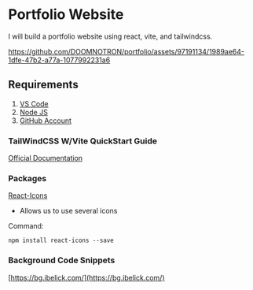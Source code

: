# Portfolio Website

I will build a portfolio website using react, vite, and tailwindcss.

https://github.com/DOOMNOTRON/portfolio/assets/97191134/1989ae64-1dfe-47b2-a77a-1077992231a6

## Requirements
1. [VS Code](https://code.visualstudio.com/)
2. [Node JS](https://nodejs.org/en)
3. [GitHub Account](https://www.google.com/aclk?sa=l&ai=DChcSEwjQwr2s-siGAxVoFK0GHTr5AnsYABAAGgJwdg&ase=2&gclid=CjwKCAjw34qzBhBmEiwAOUQcF8807LeWK9XjEiSX_Ikiy-t9Mwyusn2JzeXN5P7oKgpEQFQJq3BF8hoCwSEQAvD_BwE&ei=8rRiZpueMou-0PEPkfmagAI&sig=AOD64_2-8U4GsKOs7gAmbMsa3Yqu9OOh4w&q&sqi=2&nis=4&adurl&ved=2ahUKEwib37is-siGAxULHzQIHZG8BiAQ0Qx6BAgIEAE)

### TailWindCSS W/Vite QuickStart Guide
[Official Documentation](https://tailwindcss.com/docs/guides/vite)

### Packages
[React-Icons](https://react-icons.github.io/react-icons/)
- Allows us to use several icons

Command:
```
npm install react-icons --save
```

### Background Code Snippets
[https://bg.ibelick.com/](https://bg.ibelick.com/)

